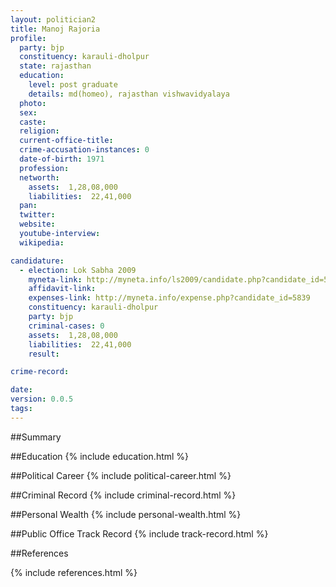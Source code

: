 ```yaml
---
layout: politician2
title: Manoj Rajoria
profile: 
  party: bjp
  constituency: karauli-dholpur
  state: rajasthan
  education: 
    level: post graduate
    details: md(homeo), rajasthan vishwavidyalaya
  photo: 
  sex: 
  caste: 
  religion: 
  current-office-title: 
  crime-accusation-instances: 0
  date-of-birth: 1971
  profession: 
  networth: 
    assets:  1,28,08,000
    liabilities:  22,41,000
  pan: 
  twitter: 
  website: 
  youtube-interview: 
  wikipedia: 

candidature: 
  - election: Lok Sabha 2009
    myneta-link: http://myneta.info/ls2009/candidate.php?candidate_id=5839
    affidavit-link: 
    expenses-link: http://myneta.info/expense.php?candidate_id=5839
    constituency: karauli-dholpur 
    party: bjp
    criminal-cases: 0
    assets:  1,28,08,000
    liabilities:  22,41,000
    result:  

crime-record: 

date: 
version: 0.0.5
tags: 
---
```

##Summary


##Education
{% include education.html %}


##Political Career
{% include political-career.html %}


##Criminal Record
{% include criminal-record.html %}


##Personal Wealth
{% include personal-wealth.html %}


##Public Office Track Record
{% include track-record.html %}


##References


{% include references.html %}